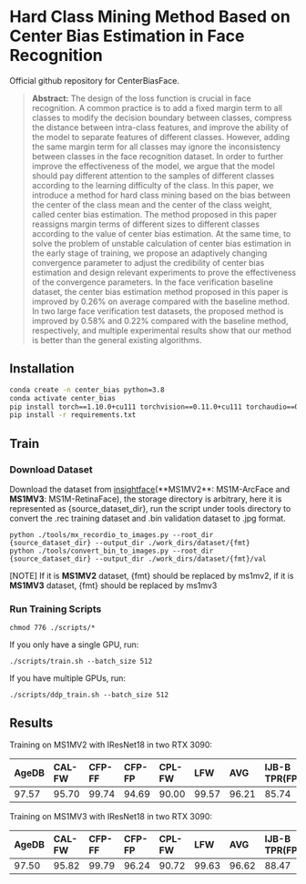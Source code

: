 # Hard Class Mining Method Based on Center Bias Estimation in Face Recognition

Official github repository for CenterBiasFace. 

> **Abstract:**  The design of the loss function is crucial in face recognition. A common practice is to add a fixed margin term to all classes to modify the decision boundary between classes, compress the distance between intra-class features, and improve the ability of the model to separate features of different classes. However, adding the same margin term for all classes may ignore the inconsistency between classes in the face recognition dataset. In order to further improve the effectiveness of the model, we argue that the model should pay different attention to the samples of different classes according to the learning difficulty of the class. In this paper, we introduce a method for hard class mining based on the bias between the center of the class mean and the center of the class weight, called center bias estimation. The method proposed in this paper reassigns margin terms of different sizes to different classes according to the value of center bias estimation. At the same time, to solve the problem of unstable calculation of center bias estimation in the early stage of training, we propose an adaptively changing convergence parameter to adjust the credibility of center bias estimation and design relevant experiments to prove the effectiveness of the convergence parameters. In the face verification baseline dataset, the center bias estimation method proposed in this paper is improved by 0.26% on average compared with the baseline method. In two large face verification test datasets, the proposed method is improved by 0.58% and 0.22% compared with the baseline method, respectively, and multiple experimental results show that our method is better than the general existing algorithms. 

## Installation

```bash
conda create -n center_bias python=3.8
conda activate center_bias
pip install torch==1.10.0+cu111 torchvision==0.11.0+cu111 torchaudio==0.10.0 -f https://download.pytorch.org/whl/torch_stable.html
pip install -r requirements.txt
```

## Train

### Download Dataset

Download the dataset from [insightface](https://github.com/deepinsight/insightface/tree/master/recognition/_datasets_)(**MS1MV2**: MS1M-ArcFace and **MS1MV3**: MS1M-RetinaFace), the storage directory is arbitrary, here it is represented as {source_dataset_dir}, run the script under tools directory to convert the .rec training dataset and .bin validation dataset to .jpg format.

```shell
python ./tools/mx_recordio_to_images.py --root_dir {source_dataset_dir} --output_dir ./work_dirs/dataset/{fmt}
python ./tools/convert_bin_to_images.py --root_dir {source_dataset_dir} --output_dir ./work_dirs/dataset/{fmt}/val
```

[NOTE] If it is **MS1MV2** dataset, {fmt} should be replaced by ms1mv2, if it is **MS1MV3** dataset, {fmt} should be replaced by ms1mv3

### Run Training Scripts

```shell
chmod 776 ./scripts/*
```

If you only have a single GPU, run:

```shell
./scripts/train.sh --batch_size 512
```

If you have multiple GPUs, run:

```shell
./scripts/ddp_train.sh --batch_size 512
```

## Results

Training on MS1MV2 with IResNet18 in two RTX 3090:

| AgeDB | CAL-FW | CFP-FF | CFP-FP | CPL-FW | LFW   | AVG   | IJB-B  TPR(FPR=0.01%) | IJB-C  TPR(FPR=0.01%) |
| :---- | :----- | :----- | :----- | :----- | :---- | :---- | :-------------------- | :-------------------- |
| 97.57 | 95.70  | 99.74  | 94.69  | 90.00  | 99.57 | 96.21 | 85.74                 | 91.21                 |

Training on MS1MV3 with IResNet18 in two RTX 3090:

| AgeDB | CAL-FW | CFP-FF | CFP-FP | CPL-FW | LFW   | AVG   | IJB-B  TPR(FPR=0.01%) | IJB-C  TPR(FPR=0.01%) |
| :---- | :----- | :----- | :----- | :----- | :---- | :---- | :-------------------- | :-------------------- |
| 97.50 | 95.82  | 99.79  | 96.24  | 90.72  | 99.63 | 96.62 | 88.47                 | 92.29                 |
